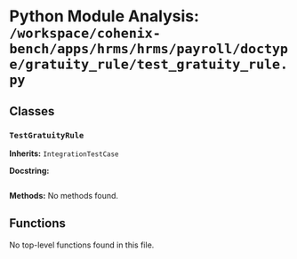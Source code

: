 # Python Module Analysis: `/workspace/cohenix-bench/apps/hrms/hrms/payroll/doctype/gratuity_rule/test_gratuity_rule.py`

## Classes

### `TestGratuityRule`
**Inherits:** `IntegrationTestCase`


**Docstring:**
```

```

**Methods:**
No methods found.




## Functions

No top-level functions found in this file.

